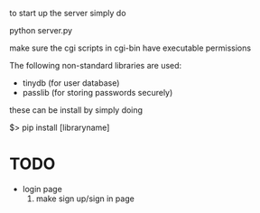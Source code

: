 
to start up the server simply do 

python server.py

make sure the cgi scripts in cgi-bin have executable permissions


The following non-standard libraries are used:
  - tinydb (for user database)
  - passlib (for storing passwords securely)

these can be install by simply doing 

$> pip install [libraryname]



TODO
=======

- login page
   1. make sign up/sign in page
